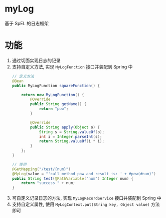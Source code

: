 # myLog
基于 SpEL 的日志框架

# 功能
1. 通过切面实现日志的记录
2. 支持自定义方法, 实现 `MyLogFunction` 接口并装配到 Spring 中
    ```java
    // 定义方法
    @Bean
    public MyLogFunction squareFunction() {

        return new MyLogFunction() {
            @Override
            public String getName() {
                return "pow";
            }

            @Override
            public String apply(Object o) {
                String s = String.valueOf(o);
                int i = Integer.parseInt(s);
                return String.valueOf(i * i);
            }
        };
    }

    // 使用
    @GetMapping("/test/{num}")
    @MyLog(value = "'call method pow and result is: ' + #pow(#num)")
    public String test(@PathVariable("num") Integer num) {
        return "success " + num;
    }
    ```
3. 可自定义记录日志的方法, 实现 `MyLogRecordService` 接口并装配到 Spring 中
4. 支持自定义属性, 使用 `MyLogContext.put(String key, Object value)` 方法即可
